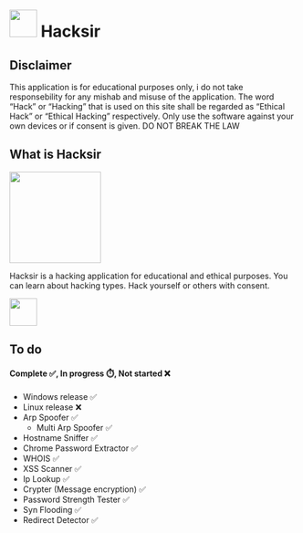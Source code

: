 # <img src="https://raw.githubusercontent.com/zhiftyDK/hacksir/main/src/images/hacksir(white).svg" style="height: 3rem; margin: 0; padding: 0;"> Hacksir

## Disclaimer
This application is for educational purposes only, i do not take responsebility for any mishab and misuse of the application.
The word “Hack” or “Hacking” that is used on this site shall be regarded as “Ethical Hack” or “Ethical Hacking” respectively.
Only use the software against your own devices or if consent is given. DO NOT BREAK THE LAW

## What is Hacksir

<img src="https://raw.githubusercontent.com/zhiftyDK/hacksir/main/Hacksir_inapp.png" style="height: 10rem; margin: 0; padding: 0;">

Hacksir is a hacking application for educational and ethical purposes.
You can learn about hacking types.
Hack yourself or others with consent.

<a href="https://github.com/zhiftyDK/hacksir/releases/download/hacksir/Hacksir-1.0.0.Setup.exe">
<img src="https://www.mtctutorials.com/wp-content/uploads/2019/04/Download-button-png-GREEN-color-by-mtc-tutorials.png" style="height: 3rem; margin: 0; padding: 0;">
</a>

## To do
#### Complete ✅, In progress ⏱️, Not started ❌
* Windows release ✅
* Linux release ❌
* Arp Spoofer ✅
  * Multi Arp Spoofer ✅
* Hostname Sniffer ✅
* Chrome Password Extractor ✅
* WHOIS ✅
* XSS Scanner ✅
* Ip Lookup ✅
* Crypter (Message encryption) ✅
* Password Strength Tester ✅
* Syn Flooding ✅
* Redirect Detector ✅
